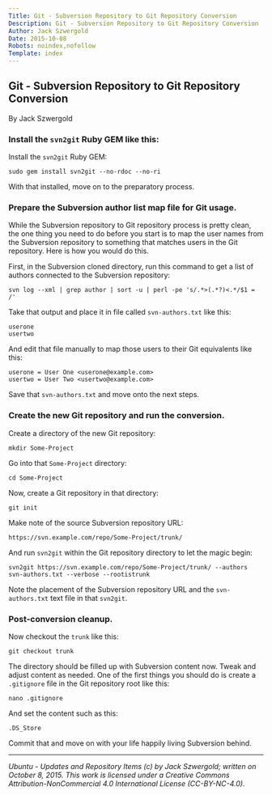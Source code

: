 ```yaml
---
Title: Git - Subversion Repository to Git Repository Conversion
Description: Git - Subversion Repository to Git Repository Conversion
Author: Jack Szwergold
Date: 2015-10-08
Robots: noindex,nofollow
Template: index
---
```


## Git - Subversion Repository to Git Repository Conversion

By Jack Szwergold

### Install the `svn2git` Ruby GEM like this:

Install the `svn2git` Ruby GEM:

    sudo gem install svn2git --no-rdoc --no-ri

With that installed, move on to the preparatory process.

### Prepare the Subversion author list map file for Git usage.

While the Subversion repository to Git repository process is pretty clean, the one thing you need to do before you start is to map the user names from the Subversion repository to something that matches users in the Git repository. Here is how you would do this.

First, in the Subversion cloned directory, run this command to get a list of authors connected to the Subversion repository:

	svn log --xml | grep author | sort -u | perl -pe 's/.*>(.*?)<.*/$1 = /'

Take that output and place it in file called `svn-authors.txt` like this:

    userone
    usertwo

And edit that file manually to map those users to their Git equivalents like this:

	userone = User One <userone@example.com>
	usertwo = User Two <usertwo@example.com>

Save that `svn-authors.txt` and move onto the next steps.

### Create the new Git repository and run the conversion.

Create a directory of the new Git repository:

    mkdir Some-Project

Go into that `Some-Project` directory:

    cd Some-Project

Now, create a Git repository in that directory:

    git init

Make note of the source Subversion repository URL:

    https://svn.example.com/repo/Some-Project/trunk/

And run `svn2git` within the Git repository directory to let the magic begin:

    svn2git https://svn.example.com/repo/Some-Project/trunk/ --authors svn-authors.txt --verbose --rootistrunk

Note the placement of the Subversion repository URL and the `svn-authors.txt` text file in that `svn2git`.

### Post-conversion cleanup.

Now checkout the `trunk` like this:

    git checkout trunk

The directory should be filled up with Subversion content now. Tweak and adjust content as needed. One of the first things you should do is create a `.gitignore` file in the Git repository root like this:

    nano .gitignore

And set the content such as this:

    .DS_Store

Commit that and move on with your life happily living Subversion behind.

***

*Ubuntu - Updates and Repository Items (c) by Jack Szwergold; written on October 8, 2015. This work is licensed under a Creative Commons Attribution-NonCommercial 4.0 International License (CC-BY-NC-4.0).*